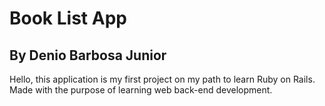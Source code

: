 # Book List App
## By Denio Barbosa Junior

Hello, this application is my first project on my path to learn Ruby on Rails. Made with the purpose of learning web back-end development.
